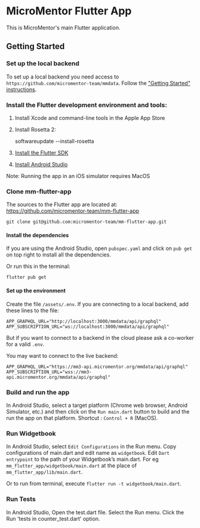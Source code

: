 # MicroMentor Flutter App

This is MicroMentor's main Flutter application. 

## Getting Started

### Set up the local backend

To set up a local backend you need access to `https://github.com/micromentor-team/mmdata`. 
Follow the ["Getting Started" instructions](https://github.com/micromentor-team/mmdata/blob/main/docs/getting-started.md).

### Install the Flutter development environment and tools:

1. Install Xcode and command-line tools in the Apple App Store
2. Install Rosetta 2:


    softwareupdate --install-rosetta


3. [Install the Flutter SDK](https://docs.flutter.dev/get-started/install)
4. [Install Android Studio](https://developer.android.com/studio?gclid=EAIaIQobChMImt-so7DX_gIVYotoCR3K4wxfEAAYASAAEgJTUvD_BwE&gclsrc=aw.ds)

Note: Running the app in an iOS simulator requires MacOS

### Clone mm-flutter-app

The sources to the Flutter app are located at: https://github.com/micromentor-team/mm-flutter-app

    git clone git@github.com:micromentor-team/mm-flutter-app.git

#### Install the dependencies
 
If you are using the Android Studio, open `pubspec.yaml` and click on `pub get` on top right to 
install all the dependencies.

Or run this in the terminal:

   `flutter pub get`

#### Set up the environment

Create the file `/assets/.env`. If you are connecting to a local backend, add these lines to the file:

    APP_GRAPHQL_URL="http://localhost:3000/mmdata/api/graphql"
    APP_SUBSCRIPTION_URL="ws://localhost:3000/mmdata/api/graphql"

But if you want to connect to a backend in the cloud please ask a co-worker for a valid `.env`.

You may want to connect to the live backend:

    APP_GRAPHQL_URL="https://mm3-api.micromentor.org/mmdata/api/graphql"
    APP_SUBSCRIPTION_URL="wss://mm3-api.micromentor.org/mmdata/api/graphql"

### Build and run the app

In Android Studio, select a target platform (Chrome web browser, Android Simulator, etc.) 
and then click on the `Run main.dart` button to build and the run the app on that platform.
Shortcut : `Control + R` (MacOS).

### Run Widgetbook

In Android Studio, select `Edit Configurations` in the Run menu.
Copy configurations of main.dart and edit name as `widgetbook`.
Edit `Dart entrypoint` to the path of your Widgetbook’s main.dart.
For eg `mm_flutter_app/widgetbook/main.dart` at the place of `mm_flutter_app/lib/main.dart`.

Or to run from terminal, execute `flutter run -t widgetbook/main.dart`.

### Run Tests

In Android Studio, Open the test.dart file.
Select the Run menu.
Click the Run 'tests in counter_test.dart' option.
